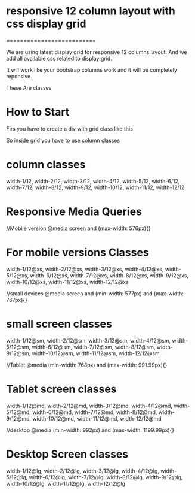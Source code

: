 # responsive 12 column layout with css display grid
==========================

We are using latest display grid for responsive 12 columns layout. And we add all available css related to display:grid. 

It will work like your bootstrap columns work and it will be completely reponsive.

These Are classes

# How to Start
Firs you have to create a div with grid class like this
<div class="grid grid-columns"></div>

So inside grid you have to use column classes

# column classes
width-1/12, width-2/12, width-3/12, width-4/12, width-5/12, width-6/12, width-7/12, width-8/12, width-9/12, width-10/12, width-11/12, width-12/12

# Responsive Media Queries

//Mobile version
@media screen and (max-width: 576px){}

# For mobile versions Classes

width-1/12@xs, width-2/12@xs, width-3/12@xs, width-4/12@xs, width-5/12@xs, width-6/12@xs, width-7/12@xs, width-8/12@xs, width-9/12@xs, width-10/12@xs, width-11/12@xs, width-12/12@xs

//small devices
@media screen and (min-width: 577px) and (max-width: 767px){}

# small screen classes
width-1/12@sm, width-2/12@sm, width-3/12@sm, width-4/12@sm, width-5/12@sm, width-6/12@sm, width-7/12@sm, width-8/12@sm, width-9/12@sm, width-10/12@sm, width-11/12@sm, width-12/12@sm

//Tablet
@media (min-width: 768px) and (max-width: 991.99px){}

# Tablet screen classes
width-1/12@md, width-2/12@md, width-3/12@md, width-4/12@md, width-5/12@md, width-6/12@md, width-7/12@md, width-8/12@md, width-9/12@md, width-10/12@md, width-11/12@md, width-12/12@md

//desktop
@media (min-width: 992px) and (max-width: 1199.99px){}

# Desktop Screen classes
width-1/12@lg, width-2/12@lg, width-3/12@lg, width-4/12@lg, width-5/12@lg, width-6/12@lg, width-7/12@lg, width-8/12@lg, width-9/12@lg, width-10/12@lg, width-11/12@lg, width-12/12@lg
